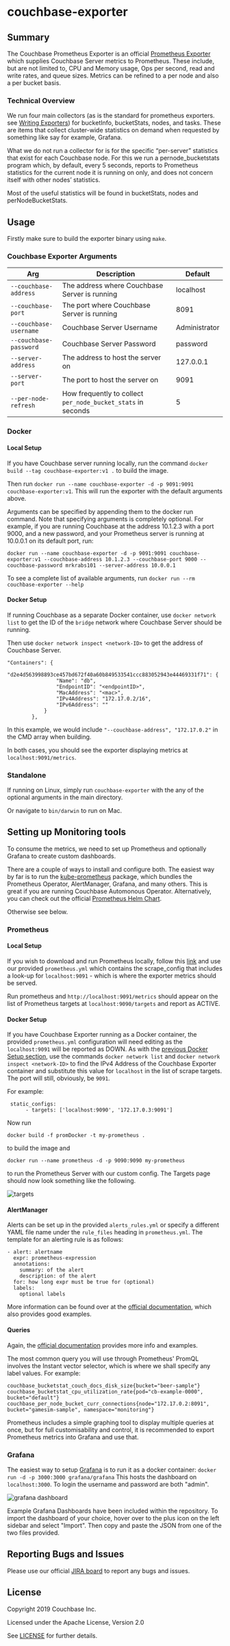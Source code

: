 # couchbase-exporter

## Summary

The Couchbase Prometheus Exporter is an official [Prometheus Exporter](https://prometheus.io/docs/instrumenting/exporters/) which supplies Couchbase Server metrics to Prometheus.
These include, but are not limited to, CPU and Memory usage, Ops per second, read and write rates, and queue sizes.
Metrics can be refined to a per node and also a per bucket basis.

### Technical Overview

We run four main collectors (as is the standard for prometheus exporters. see [Writing Exporters](https://prometheus.io/docs/instrumenting/writing_exporters/)) for bucketInfo, bucketStats, nodes, and tasks. These are items that collect cluster-wide statistics on demand when requested by something like say for example, Grafana.

What we do not run a collector for is for the specific “per-server” statistics that exist for each Couchbase node. For this we run a pernode_bucketstats program which, by default, every 5 seconds, reports to Prometheus statistics for the current node it is running on only, and does not concern itself with other nodes’ statistics.

Most of the useful statistics will be found in bucketStats, nodes and perNodeBucketStats.

## Usage

Firstly make sure to build the exporter binary using `make`.

### Couchbase Exporter Arguments
| Arg | Description | Default |
| ------- | ------- | ------------|
| `--couchbase-address` | The address where Couchbase Server is running | localhost  |
| `--couchbase-port` | The port where Couchbase Server is running | 8091  |
| `--couchbase-username` | Couchbase Server Username | Administrator |
| `--couchbase-password` | Couchbase Server Password | password |
| `--server-address` | The address to host the server on | 127.0.0.1 |
| `--server-port` | The port to host the server on | 9091 |
| `--per-node-refresh` | How frequently to collect `per_node_bucket_stats` in seconds | 5 |

### Docker

#### Local Setup

If you have Couchbase server running locally, run the command `docker build --tag couchbase-exporter:v1 .` to build the image.

Then run `docker run --name couchbase-exporter -d -p 9091:9091 couchbase-exporter:v1`.
This will run the exporter with the default arguments above.

Arguments can be specified by appending them to the docker run command. Note that specifying arguments is completely optional.
For example, if you are running Couchbase at the address 10.1.2.3 with a port 9000, and a new password,
and your Prometheus server is running at 10.0.0.1 on its default port, run:

`docker run --name couchbase-exporter -d -p 9091:9091 couchbase-exporter:v1 --couchbase-address 10.1.2.3 --couchbase-port 9000 --couchbase-password mrkrabs101 --server-address 10.0.0.1`

To see a complete list of available arguments, run `docker run --rm couchbase-exporter --help`

#### Docker Setup

If running Couchbase as a separate Docker container, use `docker network list` to
get the ID of the `bridge` network where Couchbase Server should be running.

Then use `docker network inspect <network-ID>` to get the address of Couchbase Server.

```
"Containers": {
            "d2e4d563998893ce457bd672f40a60b849533541ccc883052943e44469331f71": {
                "Name": "db",
                "EndpointID": "<endpointID>",
                "MacAddress": "<mac>",
                "IPv4Address": "172.17.0.2/16",
                "IPv6Address": ""
            }
        },
```

In this example, we would include `"--couchbase-address", "172.17.0.2"` in the CMD array when building.

In both cases, you should see the exporter displaying metrics at `localhost:9091/metrics`.

### Standalone
If running on Linux, simply run `couchbase-exporter` with the any of the optional arguments in the main directory.

Or navigate to `bin/darwin` to run on Mac.

## Setting up Monitoring tools

To consume the metrics, we need to set up Prometheus and optionally Grafana to create custom dashboards.

There are a couple of ways to install and configure both.
The easiest way by far is to run the [kube-prometheus](https://github.com/coreos/kube-prometheus) package, which bundles
the Prometheus Operator, AlertManager, Grafana, and many others. This is great if you are running Couchbase Automonous Operator.
Alternatively, you can check out the official [Prometheus Helm Chart](https://github.com/helm/charts/tree/master/stable/prometheus).

Otherwise see below.

### Prometheus

#### Local Setup

If you wish to download and run Prometheus locally, follow this [link](https://prometheus.io/download/) and
use our provided `prometheus.yml` which contains the scrape_config that includes a look-up for `localhost:9091` -
which is where the exporter metrics should be served.

Run prometheus and `http://localhost:9091/metrics` should appear on the list of Prometheus targets at `localhost:9090/targets`
and report as ACTIVE.

#### Docker Setup

If you have Couchbase Exporter running as a Docker container, the provided `prometheus.yml` configuration will need editing
as the `localhost:9091` will be reported as DOWN. As with the [previous Docker Setup section](#docker-setup), use the commands
`docker network list` and `docker network inspect <network-ID>` to find the IPv4 Address of the Couchbase Exporter container and
substitute this value for `localhost` in the list of scrape targets. The port will still, obviously, be `9091`.

For example:
```
 static_configs:
      - targets: ['localhost:9090', '172.17.0.3:9091']
```
Now run

`docker build -f promDocker -t my-prometheus .`

to build the image and

`docker run --name prometheus -d -p 9090:9090 my-prometheus`

to run the Prometheus Server with our custom config.
The Targets page should now look something like the following.

![targets](img/targets.png)

#### AlertManager

Alerts can be set up in the provided `alerts_rules.yml` or specify a different YAML file name under the
`rule_files` heading in `prometheus.yml`. The template for an alerting rule is as follows:

```
- alert: alertname
  expr: prometheus-expression
  annotations:
    summary: of the alert
    description: of the alert
  for: how long expr must be true for (optional)
  labels:
    optional labels
```

More information can be found over at the [official documentation](https://prometheus.io/docs/alerting/overview/),
which also provides good examples.

#### Queries

Again, the [official documentation](https://prometheus.io/docs/prometheus/latest/querying/basics/) provides more info and
examples.

The most common query you will use through Prometheus' PromQL involves the Instant vector selector, which is where
we shall specify any label values. For example:

```
couchbase_bucketstat_couch_docs_disk_size{bucket="beer-sample"}
couchbase_bucketstat_cpu_utilization_rate{pod="cb-example-0000", bucket="default"}
couchbase_per_node_bucket_curr_connections{node="172.17.0.2:8091", bucket="gamesim-sample", namespace="monitoring"}
```

Prometheus includes a simple graphing tool to display multiple queries at once, but for full
customisability and control, it is recommended to export Prometheus metrics into Grafana and use that.

### Grafana

The easiest way to setup [Grafana](https://github.com/grafana/grafana) is to run it as a docker container:
`docker run -d -p 3000:3000 grafana/grafana`
This hosts the dashboard on `localhost:3000`. To login the username and password are both "admin".

![grafana dashboard](img/grafana.png)

Example Grafana Dashboards have been included within the repository. To import the dashboard of your choice,
hover over to the plus icon on the left sidebar and select "Import". Then copy and paste the JSON from
one of the two files provided.


## Reporting Bugs and Issues
Please use our official [JIRA board](https://issues.couchbase.com/projects/PE/issues/?filter=allopenissues) to report any bugs and issues.

## License

Copyright 2019 Couchbase Inc.

Licensed under the Apache License, Version 2.0

See [LICENSE](https://github.com/couchbase/couchbase-exporter/blob/master/LICENSE) for further details.
